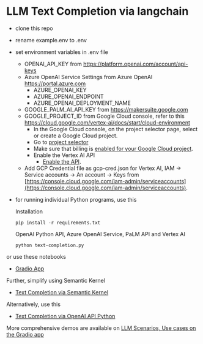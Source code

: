# LLM Text Completion via langchain

- clone this repo
- rename example.env to .env
- set environment variables in .env file
  - OPENAI_API_KEY from https://platform.openai.com/account/api-keys
  - Azure OpenAI Service Settings from Azure OpenAI https://portal.azure.com
    - AZURE_OPENAI_KEY 
    - AZURE_OPENAI_ENDPOINT
    - AZURE_OPENAI_DEPLOYMENT_NAME
  - GOOGLE_PALM_AI_API_KEY from https://makersuite.google.com
  - GOOGLE_PROJECT_ID from Google Cloud console, refer to this https://cloud.google.com/vertex-ai/docs/start/cloud-environment
      - In the Google Cloud console, on the project selector page, select or create a Google Cloud project.
      - Go to [project selector](https://console.cloud.google.com/projectselector2/home/dashboard)
      - Make sure that billing is [enabled for your Google Cloud project](https://console.cloud.google.com/billing).
      - Enable the Vertex AI API
          -  [Enable the API](https://console.cloud.google.com/flows/enableapi?apiid=aiplatform.googleapis.com).
  - Add GCP Credential file as gcp-cred.json for Vertex AI, IAM -> Service accounts -> An account -> Keys from [https://console.cloud.google.com/iam-admin/serviceaccounts](https://console.cloud.google.com/iam-admin/serviceaccounts).
- for running individual Python programs, use this

  Installation 

      pip install -r requirements.txt
  
  OpenAI Python API, Azure OpenAI Service, PaLM API and Vertex AI
 
      python text-completion.py
  
or use these notebooks

- [Gradio App](https://nbviewer.org/github/amitpuri/LLM-Text-Completion-langchain/blob/main/gradio-app.ipynb)


Further, simplify using  Semantic Kernel
- [Text Completion via Semantic Kernel](https://github.com/amitpuri/LLM-Text-Completion-Semantic-Kernel)

Alternatively, use this 
- [Text Completion via OpenAI API Python](https://github.com/amitpuri/LLM-Text-Completion)
  
More comprehensive demos are available on [LLM Scenarios, Use cases on the Gradio app](https://github.com/amitpuri/ask-picturize-it)
